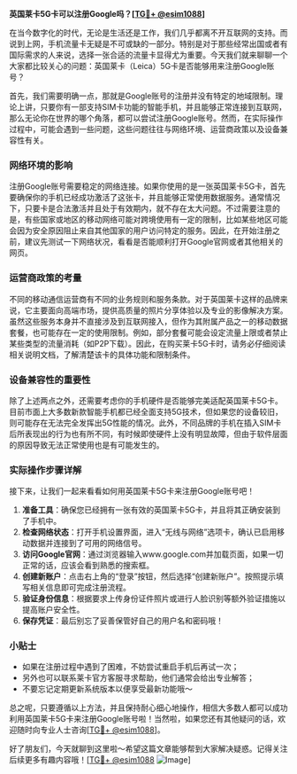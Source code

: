 **英国莱卡5G卡可以注册Google吗？[[TG💪+ @esim1088](https://t.me/s/esim1088)]**

在当今数字化的时代，无论是生活还是工作，我们几乎都离不开互联网的支持。而说到上网，手机流量卡无疑是不可或缺的一部分。特别是对于那些经常出国或者有国际需求的人来说，选择一张合适的流量卡显得尤为重要。今天我们就来聊聊一个大家都比较关心的问题：英国莱卡（Leica）5G卡是否能够用来注册Google账号？

首先，我们需要明确一点，那就是Google账号的注册并没有特定的地域限制。理论上讲，只要你有一部支持SIM卡功能的智能手机，并且能够正常连接到互联网，那么无论你在世界的哪个角落，都可以尝试注册Google账号。然而，在实际操作过程中，可能会遇到一些问题，这些问题往往与网络环境、运营商政策以及设备兼容性有关。

### 网络环境的影响

注册Google账号需要稳定的网络连接。如果你使用的是一张英国莱卡5G卡，首先要确保你的手机已经成功激活了这张卡，并且能够正常使用数据服务。通常情况下，只要卡是合法激活并且处于有效期内，就不存在太大问题。不过需要注意的是，有些国家或地区的移动网络可能对跨境使用有一定的限制，比如某些地区可能会因为安全原因阻止来自其他国家的用户访问特定的服务。因此，在开始注册之前，建议先测试一下网络状况，看看是否能顺利打开Google官网或者其他相关的网页。

### 运营商政策的考量

不同的移动通信运营商有不同的业务规则和服务条款。对于英国莱卡这样的品牌来说，它主要面向高端市场，提供高质量的照片分享体验以及专业的影像解决方案。虽然这些服务本身并不直接涉及到互联网接入，但作为其附属产品之一的移动数据套餐，也可能存在一定的使用限制。例如，部分套餐可能会设定流量上限或者禁止某些类型的流量消耗（如P2P下载）。因此，在购买莱卡5G卡时，请务必仔细阅读相关说明文档，了解清楚该卡的具体功能和限制条件。

### 设备兼容性的重要性

除了上述两点之外，还需要考虑你的手机硬件是否能够完美适配英国莱卡5G卡。目前市面上大多数新款智能手机都已经全面支持5G技术，但如果您的设备较旧，则可能存在无法完全发挥出5G性能的情况。此外，不同品牌的手机在插入SIM卡后所表现出的行为也有所不同，有时候即使硬件上没有明显故障，但由于软件层面的原因导致无法正常使用也是有可能发生的。

### 实际操作步骤详解

接下来，让我们一起来看看如何用英国莱卡5G卡来注册Google账号吧！

1. **准备工具**：确保您已经拥有一张有效的英国莱卡5G卡，并且将其正确安装到了手机中。
2. **检查网络状态**：打开手机设置界面，进入“无线与网络”选项卡，确认已启用移动数据并连接到了可用的网络信号。
3. **访问Google官网**：通过浏览器输入www.google.com并加载页面，如果一切正常的话，应该会看到熟悉的搜索框。
4. **创建新账户**：点击右上角的“登录”按钮，然后选择“创建新账户”。按照提示填写相关信息即可完成注册流程。
5. **验证身份信息**：根据要求上传身份证件照片或进行人脸识别等额外验证措施以提高账户安全性。
6. **保存凭证**：最后别忘了妥善保管好自己的用户名和密码哦！

### 小贴士

- 如果在注册过程中遇到了困难，不妨尝试重启手机后再试一次；
- 另外也可以联系莱卡官方客服寻求帮助，他们通常会给出专业解答；
- 不要忘记定期更新系统版本以便享受最新功能哦～

总之呢，只要遵循以上方法，并且保持耐心细心地操作，相信大多数人都可以成功利用英国莱卡5G卡来注册Google账号啦！当然啦，如果您还有其他疑问的话，欢迎随时向专业人士咨询[[TG💪+ @esim1088](https://t.me/s/esim1088)]。

好了朋友们，今天就聊到这里啦～希望这篇文章能够帮到大家解决疑惑。记得关注后续更多有趣内容哦！[[TG💪+ @esim1088](https://t.me/s/esim1088) ![Image](https://i.postimg.cc/4NQfJmqS/Snipaste-2025-05-13-00-14-12.png)]